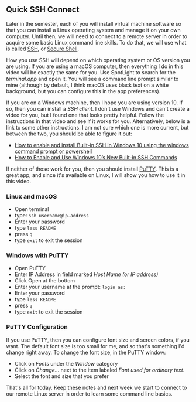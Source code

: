 ## Quick SSH Connect

Later in the semester, each of you will install virtual machine software so
that you can install a Linux operating system and manage it on your own
computer. Until then, we will need to connect to a remote server in order to
acquire some basic Linux command line skills. To do that, we will use what is
called [SSH][ssh], or [Secure Shell][openssh].

How you use SSH will depend on which operating system or OS version you are
using. If you are using a macOS computer, then everything I do in this video
will be exactly the same for you. Use SpotLight to search for the
*terminal.app* and open it. You will see a command line prompt similar to mine
(although by default, I think macOS uses black text on a white background, but
you can configure this in the app preferences).

If you are on a Windows machine, then I hope you are using version 10. If so,
then you can install a *SSH client*. I don't use Windows and can't create
a video for you, but I found one that looks pretty helpful. Follow the
instructions in that video and see if it works for you. Alternatively, below is
a link to some other instructions. I am not sure which one is more current, but
between the two, you should be able to figure it out:

- [How to enable and install Built-in SSH in Windows 10 using the windows
  command prompt or powershell][sshwindows10]
- [How to Enable and Use Windows 10’s New Built-in SSH
  Commands][sshwindows10bi]

If neither of those work for you, then you should install [PuTTY][putty]. This is
a great app, and since it's available on Linux, I will show you how to use it
in this video.

### Linux and macOS

- Open terminal
- type: ``ssh username@ip-address``
- Enter your password
- type ``less README``
- press ``q``
- type ``exit`` to exit the session

### Windows with PuTTY

- Open PuTTY
- Enter IP Address in field marked *Host Name (or IP address)*
- Click Open at the bottom
- Enter your username at the prompt: ``login as: ``
- Enter your password
- type ``less README``
- press ``q``
- type ``exit`` to exit the session

### PuTTY Configuration

If you use PuTTY, then you can configure font size and screen colors, if you
want. The default font size is too small for me, and so that's something I'd
change right away. To change the font size, in the PuTTY window:

- Click on *Fonts* under the *Window* category
- Click on *Change...* next to the item labeled *Font used for ordinary text*.
- Select the font and size that you prefer

That's all for today. Keep these notes and next week we start to connect to our
remote Linux server in order to learn some command line basics.

[ssh]:https://en.wikipedia.org/wiki/Secure_Shell
[openssh]:https://www.openssh.com/
[sshwindows10]:https://www.youtube.com/watch?v=xIfzZXHaCzQ
[sshwindows10bi]:https://www.howtogeek.com/336775/how-to-enable-and-use-windows-10s-built-in-ssh-commands/
[putty]:https://www.chiark.greenend.org.uk/~sgtatham/putty/
